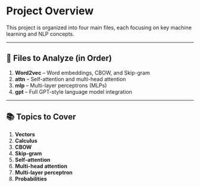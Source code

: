# Project Overview

This project is organized into four main files, each focusing on key machine learning and NLP concepts.

---

## 📁 Files to Analyze (in Order)
1. **Word2vec** – Word embeddings, CBOW, and Skip-gram
2. **attn** – Self-attention and multi-head attention
3. **mlp** – Multi-layer perceptrons (MLPs)
4. **gpt** – Full GPT-style language model integration

---

## 📚 Topics to Cover
1. **Vectors**
2. **Calculus**
3. **CBOW**
4. **Skip-gram**
5. **Self-attention**
6. **Multi-head attention**
7. **Multi-layer perceptron**
8. **Probabilities**
